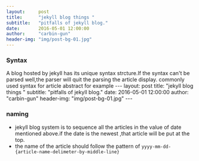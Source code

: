 ```yaml
---
layout:     post
title:      "jekyll blog things "
subtitle:   "pitfalls of jekyll blog."
date:       2016-05-01 12:00:00
author:     "carbin-gun"
header-img: "img/post-bg-01.jpg"
---
```


### Syntax
A blog hosted by jekyll has its unique syntax strcture.If the syntax can't be parsed well,the parser will quit the parsing the article display.
commonly used syntax for article abstract for example
	---
	layout:     post
	title:      "jekyll blog things "
	subtitle:   "pitfalls of jekyll blog."
	date:       2016-05-01 12:00:00
	author:     "carbin-gun"
	header-img: "img/post-bg-01.jpg"
	---
### naming
- jekyll blog system is to sequence all the articles in the value of date mentioned above.if the date is the newest ,that article will be put at the top.
- the name of the article should follow the pattern of `yyyy-mm-dd-{article-name-delimeter-by-middle-line}`